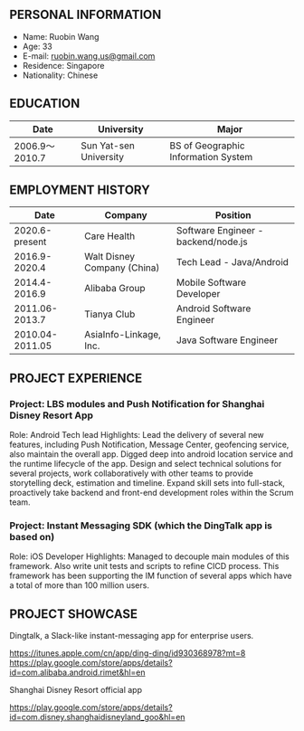 ## PERSONAL INFORMATION
- Name:		Ruobin Wang			
- Age: 			33				
- E-mail: 			ruobin.wang.us@gmail.com
- Residence: 	Singapore		
- Nationality:		Chinese
 

## EDUCATION

| __Date__ | __University__ | __Major__ |
| ----------- | ----------- | ----------- |
| 2006.9～2010.7 | Sun Yat-sen University | BS of Geographic Information System |

## EMPLOYMENT HISTORY
| __Date__ | __Company__ | __Position__ |
| ----------- | ----------- | ----------- |
| 2020.6-present | Care Health | Software Engineer - backend/node.js |
| 2016.9-2020.4 | Walt Disney Company (China) | Tech Lead - Java/Android |
| 2014.4-2016.9 | Alibaba Group | Mobile Software Developer |
| 2011.06-2013.7 | Tianya Club | Android Software Engineer |
| 2010.04-2011.05 | AsiaInfo-Linkage, Inc. | Java Software Engineer |


## PROJECT EXPERIENCE
### Project: LBS modules and Push Notification for Shanghai Disney Resort App
Role: Android Tech lead
Highlights: 
Lead the delivery of several new features, including Push Notification, Message Center, geofencing service, also maintain the overall app.
Digged deep into android location service and the runtime lifecycle of the app.
Design and select technical solutions for several projects, work collaboratively with other teams to provide storytelling deck, estimation and timeline.
Expand skill sets into full-stack, proactively take backend and front-end development roles within the Scrum team.

### Project: Instant Messaging SDK (which the DingTalk app is based on)
Role: iOS Developer
Highlights: 
Managed to decouple main modules of this framework.
Also write unit tests and scripts to refine CICD process.
This framework has been supporting the IM function of several apps which have a total of more than 100 million users.
 

## PROJECT SHOWCASE
Dingtalk, a Slack-like instant-messaging app for enterprise users.

https://itunes.apple.com/cn/app/ding-ding/id930368978?mt=8
https://play.google.com/store/apps/details?id=com.alibaba.android.rimet&hl=en

Shanghai Disney Resort official app

https://play.google.com/store/apps/details?id=com.disney.shanghaidisneyland_goo&hl=en

